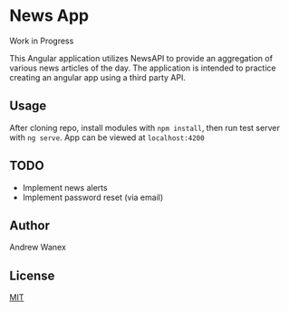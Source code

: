 # News App

Work in Progress

This Angular application utilizes NewsAPI to provide an aggregation
of various news articles of the day. The application is
intended to practice creating an angular app using a third
party API.

## Usage

After cloning repo, install modules with `npm install`, then run test server with `ng serve`. App can be viewed at `localhost:4200`

## TODO

* Implement news alerts
* Implement password reset (via email)

## Author

Andrew Wanex

## License
[MIT](https://github.com/ARW2705/News-App/blob/master/LICENSE)

